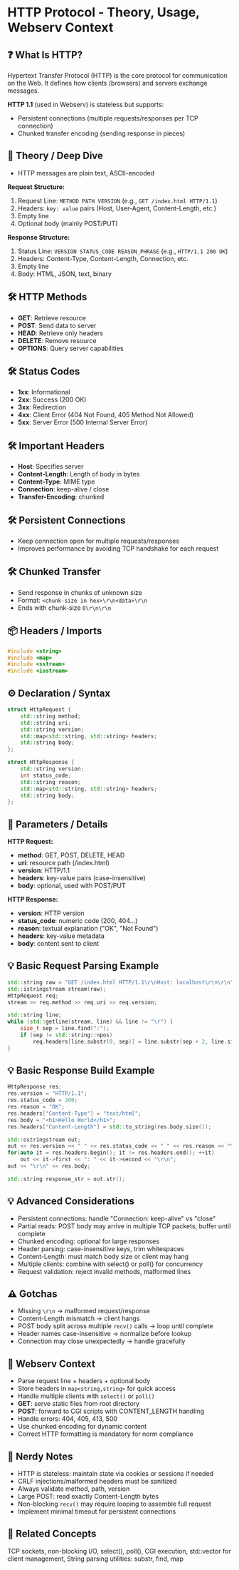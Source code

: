 # HTTP Protocol - Theory, Usage, Webserv Context

## ❓ What Is HTTP?

Hypertext Transfer Protocol (HTTP) is the core protocol for communication on the Web. It defines how clients (browsers) and servers exchange messages.

**HTTP 1.1** (used in Webserv) is stateless but supports:
- Persistent connections (multiple requests/responses per TCP connection)
- Chunked transfer encoding (sending response in pieces)

## 🔧 Theory / Deep Dive

- HTTP messages are plain text, ASCII-encoded

**Request Structure:**
1. Request Line: `METHOD PATH VERSION` (e.g., `GET /index.html HTTP/1.1`)
2. Headers: `key: value` pairs (Host, User-Agent, Content-Length, etc.)
3. Empty line
4. Optional body (mainly POST/PUT)

**Response Structure:**
1. Status Line: `VERSION STATUS_CODE REASON_PHRASE` (e.g., `HTTP/1.1 200 OK`)
2. Headers: Content-Type, Content-Length, Connection, etc.
3. Empty line
4. Body: HTML, JSON, text, binary

## 🛠️ HTTP Methods

- **GET**: Retrieve resource
- **POST**: Send data to server
- **HEAD**: Retrieve only headers
- **DELETE**: Remove resource
- **OPTIONS**: Query server capabilities

## 🛠️ Status Codes

- **1xx**: Informational
- **2xx**: Success (200 OK)
- **3xx**: Redirection
- **4xx**: Client Error (404 Not Found, 405 Method Not Allowed)
- **5xx**: Server Error (500 Internal Server Error)

## 🛠️ Important Headers

- **Host**: Specifies server
- **Content-Length**: Length of body in bytes
- **Content-Type**: MIME type
- **Connection**: keep-alive / close
- **Transfer-Encoding**: chunked

## 🛠️ Persistent Connections

- Keep connection open for multiple requests/responses
- Improves performance by avoiding TCP handshake for each request

## 🛠️ Chunked Transfer

- Send response in chunks of unknown size
- Format: `<chunk-size in hex>\r\n<data>\r\n`
- Ends with chunk-size `0\r\n\r\n`

## 📦 Headers / Imports

```cpp
#include <string>
#include <map>
#include <sstream>
#include <iostream>
```

## ⚙️ Declaration / Syntax

```cpp
struct HttpRequest {
    std::string method;
    std::string uri;
    std::string version;
    std::map<std::string, std::string> headers;
    std::string body;
};

struct HttpResponse {
    std::string version;
    int status_code;
    std::string reason;
    std::map<std::string, std::string> headers;
    std::string body;
};
```

## 🔧 Parameters / Details

**HTTP Request:**
- **method**: GET, POST, DELETE, HEAD
- **uri**: resource path (/index.html)
- **version**: HTTP/1.1
- **headers**: key-value pairs (case-insensitive)
- **body**: optional, used with POST/PUT

**HTTP Response:**
- **version**: HTTP version
- **status_code**: numeric code (200, 404…)
- **reason**: textual explanation ("OK", "Not Found")
- **headers**: key-value metadata
- **body**: content sent to client

## 💡 Basic Request Parsing Example

```cpp
std::string raw = "GET /index.html HTTP/1.1\r\nHost: localhost\r\n\r\n";
std::istringstream stream(raw);
HttpRequest req;
stream >> req.method >> req.uri >> req.version;

std::string line;
while (std::getline(stream, line) && line != "\r") {
    size_t sep = line.find(":");
    if (sep != std::string::npos)
        req.headers[line.substr(0, sep)] = line.substr(sep + 2, line.size() - sep - 3);
}
```

## 💡 Basic Response Build Example

```cpp
HttpResponse res;
res.version = "HTTP/1.1";
res.status_code = 200;
res.reason = "OK";
res.headers["Content-Type"] = "text/html";
res.body = "<h1>Hello World</h1>";
res.headers["Content-Length"] = std::to_string(res.body.size());

std::ostringstream out;
out << res.version << " " << res.status_code << " " << res.reason << "\r\n";
for(auto it = res.headers.begin(); it != res.headers.end(); ++it)
    out << it->first << ": " << it->second << "\r\n";
out << "\r\n" << res.body;

std::string response_str = out.str();
```

## 💡 Advanced Considerations

- Persistent connections: handle "Connection: keep-alive" vs "close"
- Partial reads: POST body may arrive in multiple TCP packets; buffer until complete
- Chunked encoding: optional for large responses
- Header parsing: case-insensitive keys, trim whitespaces
- Content-Length: must match body size or client may hang
- Multiple clients: combine with select() or poll() for concurrency
- Request validation: reject invalid methods, malformed lines

## ⚠️ Gotchas

- Missing `\r\n` → malformed request/response
- Content-Length mismatch → client hangs
- POST body split across multiple `recv()` calls → loop until complete
- Header names case-insensitive → normalize before lookup
- Connection may close unexpectedly → handle gracefully

## 📝 Webserv Context

- Parse request line + headers + optional body
- Store headers in `map<string,string>` for quick access
- Handle multiple clients with `select()` or `poll()`
- **GET**: serve static files from root directory
- **POST**: forward to CGI scripts with CONTENT_LENGTH handling
- Handle errors: 404, 405, 413, 500
- Use chunked encoding for dynamic content
- Correct HTTP formatting is mandatory for norm compliance

## 📝 Nerdy Notes

- HTTP is stateless: maintain state via cookies or sessions if needed
- CRLF injections/malformed headers must be sanitized
- Always validate method, path, version
- Large POST: read exactly Content-Length bytes
- Non-blocking `recv()` may require looping to assemble full request
- Implement minimal timeout for persistent connections

## 🔗 Related Concepts

TCP sockets, non-blocking I/O, select(), poll(), CGI execution, std::vector for client management, String parsing utilities: substr, find, map
